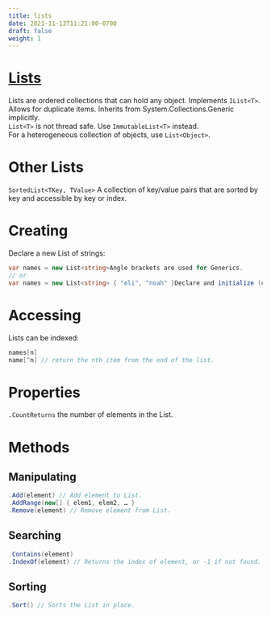 ```yaml
---
title: lists
date: 2021-11-13T11:21:00-0700
draft: false
weight: 1
---
```

# [Lists](https://docs.microsoft.com/en-us/_net/api/system.collections.generic.list-1?view=net-6.0)
Lists are ordered collections that can hold any object. Implements `IList<T>`. Allows for duplicate items.
Inherits from System.Collections.Generic implicitly.  
`List<T>` is not thread safe. Use `ImmutableList<T>` instead.  
For a heterogeneous collection of objects, use `List<Object>`.

# Other Lists
`SortedList<TKey, TValue>` A collection of key/value pairs that are sorted by key and accessible by key or index.

# Creating
Declare a new List of strings:
```cs
var names = new List<string>Angle brackets are used for Generics.
// or
var names = new List<string> { "eli", "noah" }Declare and initialize (collection initializer).
```
# Accessing
Lists can be indexed:
```cs
names[n]
name[^n] // return the nth item from the end of the list.
```

# Properties
`.CountReturns` the number of elements in the List.

# Methods
## Manipulating
```cs
.Add(element) // Add element to List.
.AddRange(new[] { elem1, elem2, … }
.Remove(element) // Remove element from List.
```
## Searching
```cs
.Contains(element)
.IndexOf(element) // Returns the index of element, or -1 if not found.
```
## Sorting
```cs
.Sort() // Sorts the List in place.
```
